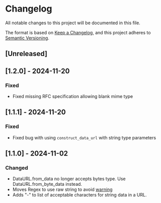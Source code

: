 # Changelog

All notable changes to this project will be documented in this file.

The format is based on [Keep a Changelog](https://keepachangelog.com/en/1.1.0/),
and this project adheres to [Semantic Versioning](https://semver.org/spec/v2.0.0.html).

## [Unreleased]

## [1.2.0] - 2024-11-20

### Fixed

- Fixed missing RFC specification allowing blank mime type

## [1.1.1] - 2024-11-20

### Fixed

- Fixed bug with using `construct_data_url` with string type parameters

## [1.1.0] - 2024-11-02

### Changed

- DataURL.from_data no longer accepts bytes type. Use DataURL.from_byte_data instead.
- Moves Regex to use raw string to avoid [warning](https://github.com/telday/data_url/issues/3)
- Adds "-" to list of acceptable characters for string data in a URL.
